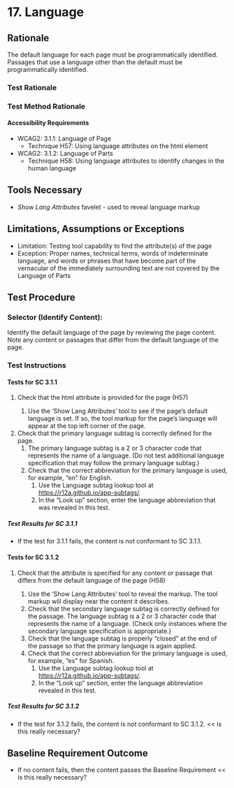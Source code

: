 # 17. Language
## Rationale
The default language for each page must be programmatically identified. Passages that use a language other than the default must be programmatically identified.

### Test Rationale

### Test Method Rationale

#### Accessibility Requirements
* WCAG2: 3.1.1: Language of Page
    * Technique H57: Using language attributes on the html element
* WCAG2: 3.1.2: Language of Parts
    * Technique H58: Using language attributes to identify changes in the human language

## Tools Necessary
* *Show Lang Attributes* favelet - used to reveal language markup

## Limitations, Assumptions or Exceptions
*	Limitation: Testing tool capability to find the <lang> attribute(s) of the page
*	Exception: Proper names, technical terms, words of indeterminate language, and words or phrases that have become part of the vernacular of the immediately surrounding text are not covered by the Language of Parts

## Test Procedure
### Selector (Identify Content):  
Identify the default language of the page by reviewing the page content. Note any content or passages that differ from the default language of the page.

### Test Instructions

#### Tests for SC 3.1.1
1. Check that the html <lang> attribute is provided for the page (H57)
    1. Use the ‘Show Lang Attributes’ tool to see if the page’s default language is set. If so, the tool markup for the page’s language will appear at the top left corner of the page.
1. Check that the primary language subtag is correctly defined for the page.
    1. The primary language subtag is a 2 or 3 character code that represents the name of a language. (Do not test additional language specification that may follow the primary language subtag.)
    1. Check that the correct abbreviation for the primary language is used, for example, “en” for English. 
        1. Use the Language subtag lookup tool at https://r12a.github.io/app-subtags/. 
        1. In the “Look up” section, enter the language abbreviation that was revealed in this test. 

##### Test Results for SC 3.1.1
* If the test for 3.1.1 fails, the content is not conformant to SC 3.1.1.

#### Tests for SC 3.1.2
1. Check that the <lang> attribute is specified for any content or passage that differs from the default language of the page (H58)
    1. Use the ‘Show Lang Attributes’ tool to reveal the <lang> markup. The tool markup will display near the content it describes. 
    1. Check that the secondary language subtag is correctly defined for the passage. The language subtag is a 2 or 3 character code that represents the name of a language. (Check only instances where the secondary language specification is appropriate.)
    1. Check that the language subtag is properly “closed” at the end of the passage so that the primary language is again applied.
    1. Check that the correct abbreviation for the primary language is used, for example, “es” for Spanish. 
        1. Use the Language subtag lookup tool at https://r12a.github.io/app-subtags/. 
        1. In the “Look up” section, enter the language abbreviation revealed in this test. 

##### Test Results for SC 3.1.2
* If the test for 3.1.2 fails, the content is not conformant to SC 3.1.2. << is this really necessary?

## Baseline Requirement Outcome
* If no content fails, then the content passes the Baseline Requirement << is this really necessary?
